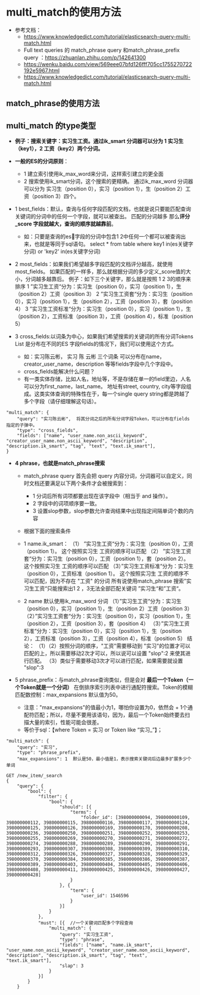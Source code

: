 # multi_match的使用方法
- 参考文档：
    - https://www.knowledgedict.com/tutorial/elasticsearch-query-multi-match.html
    - Full text queries 的 match_phrase query 和match_phrase_prefix query ：https://zhuanlan.zhihu.com/p/142641300
    - https://wenku.baidu.com/view/569eee07bfd126fff705cc1755270722192e5967.html
    - https://www.knowledgedict.com/tutorial/elasticsearch-query-multi-match.html
    
## match_phrase的使用方法
## multi_match 的type类型
- **例子：搜索关键字：实习生工资。通过ik_smart 分词器可以分为 1 实习生（key1），2 工资（key2）两个分词。** 

- **一般的ES的分词原则**： 
    - 1 建立索引使用ik_max_word来分词，这样索引建立的更全面
    - 2 搜索使用ik_smart分词，这个搜索的更精确。 通过ik_max_word 分词器可以分为 实习生（position 0），实习（position 1），生（position 2）工资（position 3）四个。

- 1 best_fields：默认，查询与任何字段匹配的文档，也就是说只要能匹配查询关键词的分词中的任何一个字段，就可以被查出。 匹配的分词越多
那么**评分_score 字段就越大，查询的顺序就越靠前**。
    - 如：只要是查询的es￿字段的分词中包含1 2中任何一个都可以被查询出来，也就是等同于sql语句。 select * from table where key1 in(es关键字分词) or 'key2' in(es关键字分词)

- 2 most_fields：如果我们希望越多字段匹配的文档评分越高，就使用most_fields。 如果匹配的一样多，那么就根据分词的多少定义_score值的大小，分词越多越靠后。
    例子：如下三个关键字，那么就是按照 1 2 3的顺序来排序
    1 ”实习生工资“分为：实习生（position 0），实习（position 1），生（position 2）工资（position 3）
    2 ”实习生工资套“分为：实习生（position 0），实习（position 1），生（position 2），工资（position 3），套（position 4）
    3 ”实习生工资标准“分为：实习生（position 0），实习（position 1），生（position 2），工资标准（position 3），工资（position 4），标准（position 5）


- 3 cross_fields:以词条为中心，如果我们希望搜索的关键词的所有分词Tokens List 是分布在不同的ES 字段fields的情况下，我们可以使用这个方式。
    - 如：实习陈云彬， 实习 陈 云彬 三个词条 可以分布在name，creator_user_name，description 等等fields字段中几个字段中。
    - cross_fields能解决什么问题？
    - 有一类实体存储，比如人名，地址等，不是存储在单一的field里边，人名可以分为first_name，last_name。
     地址有street, country, city等字段组成。这类实体查询的特殊性在于，每一个single query string都是跨越了多个字段（请仔细理解这句话）。

```
"multi_match": {
	"query": "实习陈云彬",  将其分词之后的所有分词字段Token，可以分布在fields指定的子弹中。  
	"type": "cross_fields",
	"fields": ["name", "user_name.non_ascii_keyword", "creator_user_name.non_ascii_keyword", "description", "description.ik_smart", "tag", "text", "text.ik_smart"],
}

```


- **4 phrase，也就是match_phrase搜索**
    - match_phrase query 首先会把 query 内容分词，分词器可以自定义，同时文档还要满足以下两个条件才会被搜索到：
        - 1 分词后所有词项都要出现在该字段中（相当于 and 操作）。
        - 2 字段中的词项顺序要一致。
        - 3 设置slop参数，slop参数允许查询结果中出现指定间隔单词个数的内容

    - 根据下面的搜索条件
    - 1 name.ik_smart：
      （1） ”实习生工资“分为：实习生（position 0），工资（position 1）。   这个按照实习生 工资的顺序可以匹配
      （2） ”实习生工资套“分为：实习生（position 0），工资（position 1），套（position 2）。   这个按照实习生 工资的顺序可以匹配
      （3）”实习生工资标准“分为：实习生（position 0），工资标准（position 1）。   这个按照实习生 工资的顺序不可以匹配，因为不存在 "工资" 的分词
      所有说使用match_phrase 搜索”实习生工资“只能搜索出1 2  ，3无法全部匹配关键词 ”实习生“和”工资“。
      
    - 2 name 默认使用ik_max_word 分词
     （1）”实习生工资“分为：实习生（position 0），实习（position 1），生（position 2）工资（position 3）
     （2）”实习生工资套“分为：实习生（position 0），实习（position 1），生（position 2），工资（position 3），套（position 4）
     （3）”实习生工资标准“分为：实习生（position 0），实习（position 1），生（position 2），工资标准（position 3），工资（position 4），标准（position 5）
      结论：
     （1）（2）按照分词的顺序，"工资"需要移动到 "实习"的位置才可以匹配的上，所以需要移动2次才可以，所以说可以设置 "slop":2 来使其进行匹配。
     （3）类似于需要移动3次才可以进行匹配，如果需要就设置 "slop":3 

- 5 phrase_prefix：与match_phrase查询类似，但是会对 **最后一个Token（一个Token就是一个分词）** 在倒排序索引列表中进行通配符搜索。Token的模糊匹配数控制：max_expansions 默认值为50。
    - 注意："max_expansions"的值最小为1，哪怕你设置为0，依然会 + 1个通配符匹配；所以，尽量不要用该语句，因为，最后一个Token始终要去扫描大量的索引，性能可能会很差。
    - 等价于sql：【where Token = 实习 or Token like “实习_”】；
```
"multi_match": {
	"query": "实习",
	"type": "phrase_prefix",
    "max_expansions": 1  默认是50，最小值是1，表示搜索关键词后边最多扩展多少个单词
```



```
GET /new_item/_search
{
	"query": {
		"bool": {
			"filter": {
				"bool": {
					"should": [{
						"terms": {
							"folder_id": [398000000094, 398000000109, 398000000112, 398000000115, 398000000116, 398000000117, 398000000124, 398000000125, 398000000126, 398000000169, 398000000170, 398000000208, 398000000236, 398000000250, 398000000251, 398000000252, 398000000253, 398000000255, 398000000269, 398000000270, 398000000271, 398000000272, 398000000274, 398000000288, 398000000289, 398000000290, 398000000291, 398000000293, 398000000307, 398000000308, 398000000309, 398000000310, 398000000312, 398000000326, 398000000327, 398000000328, 398000000329, 398000000370, 398000000384, 398000000385, 398000000386, 398000000387, 398000000389, 398000000403, 398000000404, 398000000405, 398000000406, 398000000408, 398000000411, 398000000425, 398000000426, 398000000427, 398000000428]
						}
					}, {
						"term": {
							"user_id": 1546596
						}
					}]
				}
			},
			"must": [{  //一个关键词匹配多个字段查询
				"multi_match": {
					"query": "实习生工资",
					"type": "phrase",
					"fields": ["name", "name.ik_smart", "user_name.non_ascii_keyword", "creator_user_name.non_ascii_keyword", "description", "description.ik_smart", "tag", "text", "text.ik_smart"],
                    "slap": 3
				}
			}]
		}
	}


```

